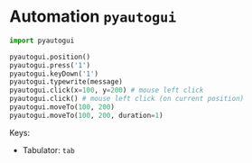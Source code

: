 # Automation `pyautogui`
```python
import pyautogui

pyautogui.position()
pyautogui.press('1')
pyautogui.keyDown('1')
pyautogui.typewrite(message)
pyautogui.click(x=100, y=200) # mouse left click
pyautogui.click() # mouse left click (on current position)
pyautogui.moveTo(100, 200)
pyautogui.moveTo(100, 200, duration=1)
```

Keys:
- Tabulator: `tab`
